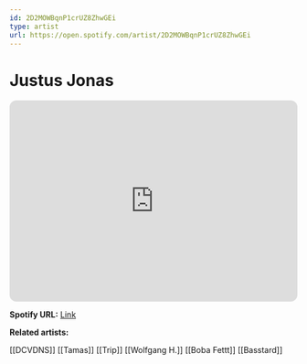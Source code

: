 ```yaml
---
id: 2D2MOWBqnP1crUZ8ZhwGEi
type: artist
url: https://open.spotify.com/artist/2D2MOWBqnP1crUZ8ZhwGEi
---
```

# Justus Jonas

<iframe style="border-radius:12px" src="https://open.spotify.com/embed/artist/2D2MOWBqnP1crUZ8ZhwGEi" width="100%" height="352" frameBorder="0" allowfullscreen="" allow="autoplay; clipboard-write; encrypted-media; fullscreen; picture-in-picture" loading="lazy"></iframe>

**Spotify URL:** [Link](https://open.spotify.com/artist/2D2MOWBqnP1crUZ8ZhwGEi)

**Related artists:**

[[DCVDNS]]
[[Tamas]]
[[Trip]]
[[Wolfgang H.]]
[[Boba Fettt]]
[[Basstard]]
